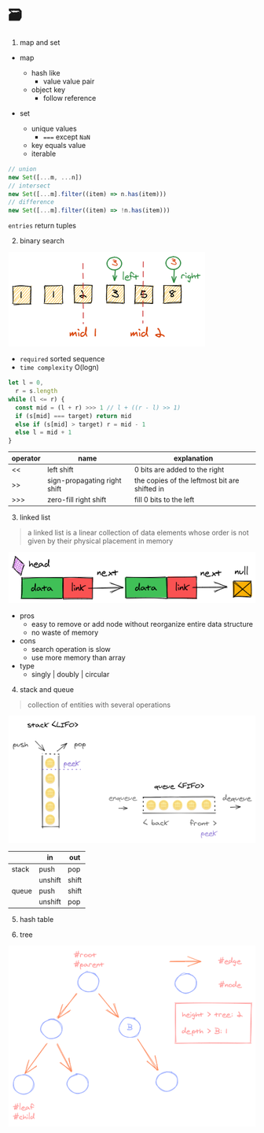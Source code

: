 # 🗃️

1. map and set

- map

  - hash like
    - value value pair
  - object key
    - follow reference

- set
  - unique values
    - `===` except `NaN`
  - key equals value
  - iterable

```javascript
// union
new Set([...m, ...n])
// intersect
new Set([...m].filter((item) => n.has(item)))
// difference
new Set([...m].filter((item) => !n.has(item)))
```

`entries` return tuples

2. binary search

![](../assets/binary-search.png)

- `required` sorted sequence
- `time complexity` O(logn)

```javascript
let l = 0,
  r = s.length
while (l <= r) {
  const mid = (l + r) >>> 1 // l + ((r - l) >> 1)
  if (s[mid] === target) return mid
  else if (s[mid] > target) r = mid - 1
  else l = mid + 1
}
```

| operator | name                         | explanation                                   |
| -------- | ---------------------------- | --------------------------------------------- |
| <<       | left shift                   | 0 bits are added to the right                 |
| >>       | sign-propagating right shift | the copies of the leftmost bit are shifted in |
| >>>      | zero-fill right shift        | fill 0 bits to the left                       |

3. linked list

> a linked list is a linear collection of data elements whose order is not given by their physical placement in memory

![](../assets/linked-list.png)

- pros
  - easy to remove or add node without reorganize entire data structure
  - no waste of memory
- cons
  - search operation is slow
  - use more memory than array
- type
  - singly | doubly | circular

4. stack and queue

> collection of entities with several operations

![](../assets/stack-queue.png)

|       | in      | out   |
| ----- | ------- | ----- |
| stack | push    | pop   |
|       | unshift | shift |
| queue | push    | shift |
|       | unshift | pop   |

5. hash table

6. tree

![](../assets/tree.png)
